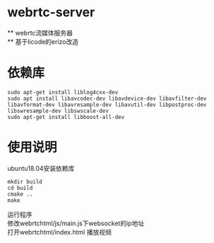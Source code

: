 # webrtc-server
** webrtc流媒体服务器  
** 基于licode的erizo改造  

# 依赖库
```  
sudo apt-get install liblog4cxx-dev  
sudo apt install libavcodec-dev libavdevice-dev libavfilter-dev libavformat-dev libavresample-dev libavutil-dev libpostproc-dev   libswresample-dev libswscale-dev  
sudo apt-get install libboost-all-dev  
```  

# 使用说明
ubuntu18.04安装依赖库  
```  
mkdir build  
cd build   
cmake ..  
make  
```  
运行程序   
修改webrtchtml/js/main.js下websocket的ip地址   
打开webrtchtml/index.html 播放视频 

